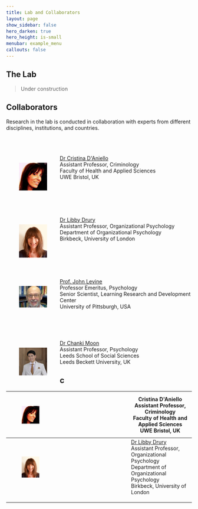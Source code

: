 ```yaml
---
title: Lab and Collaborators
layout: page
show_sidebar: false
hero_darken: true
hero_height: is-small
menubar: example_menu
callouts: false
---
```


## The Lab
> Under construction


## Collaborators

Research in the lab is conducted in collaboration with experts from different disciplines, institutions, and countries. 
<br>
<br>
<br>
<br>
<img src="/img/coll/cri.jpg" alt="CRI" width="15%" align="left" hspace="35" vspace="35">

[Dr Cristina D'Aniello](https://people.uwe.ac.uk/Person/CristinaDAniello)<br> 
Assistant Professor, Criminology<br> 
Faculty of Health and Applied Sciences<br> 
UWE Bristol, UK<br> 
<br>  
<br>
<br>
<br>
<img src="/img/coll/ld.jpg" alt="LD" width="15%" align="left" hspace="35" vspace="35">

[Dr Libby Drury](http://www.bbk.ac.uk/orgpsych/staff/drury-libby)<br> 
Assistant Professor, Organizational Psychology<br> 
Department of Organizational Psychology<br> 
Birkbeck, University of London<br> 
<br>  
<br>
<br>
<br>
<img src="/img/coll/levine_j.jpg" alt="JL" width="15%" align="left" hspace="35" vspace="35">

[Prof. John Levine](https://psychology.pitt.edu/people/john-levine-phd)<br> 
Professor Emeritus, Psychology<br>
Senior Scientist, Learning Research and Development Center<br> 
University of Pittsburgh, USA<br> 
<br>  
<br>
<br>
<img src="/img/coll/cm.jpg" alt="CM" width="15%" align="left" hspace="35" vspace="35">

[Dr Chanki Moon](https://www.leedsbeckett.ac.uk/staff/dr-chanki-moon/)<br> 
Assistant Professor, Psychology<br> 
Leeds School of Social Sciences<br> 
Leeds Beckett University, UK<br>


## c


| <img src="/img/coll/cri.jpg" alt="CRI" width="15%" align="left" hspace="35" vspace="35"> 	| Cristina D'Aniello<br>Assistant Professor, Criminology<br>Faculty of Health and Applied Sciences<br>UWE Bristol, UK<br>                                                                            	|
|------------------------------------------------------------------------------------------	|----------------------------------------------------------------------------------------------------------------------------------------------------------------------------------------------------	|
| <img src="/img/coll/ld.jpg" alt="LD" width="15%" align="left" hspace="35" vspace="35">   	| [Dr Libby Drury](http://www.bbk.ac.uk/orgpsych/staff/drury-libby) <br>Assistant Professor, Organizational Psychology <br>Department of Organizational Psychology<br>Birkbeck, University of London 	|
|                                                                                          	|                                                                                                                                                                                                    	|
|                                                                                          	|                                                                                                                                                                                                    	|
|                                                                                          	|                                                                                                                                                                                                    	|
